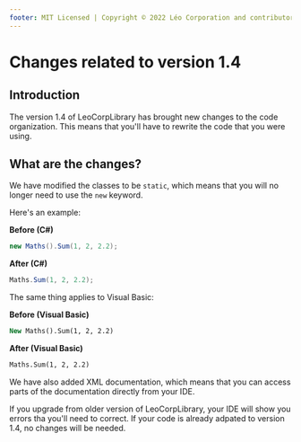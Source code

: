 ```yaml
---
footer: MIT Licensed | Copyright © 2022 Léo Corporation and contributors
---
```

# Changes related to version 1.4
## Introduction
The version 1.4 of LeoCorpLibrary has brought new changes to the code organization. This means that you'll have to rewrite the code that you were using.
## What are the changes?
We have modified the classes to be `static`, which means that you will no longer need to use the `new` keyword.

Here's an example:

**Before (C#)**
~~~ cs
new Maths().Sum(1, 2, 2.2);
~~~
**After (C#)**
~~~ cs
Maths.Sum(1, 2, 2.2);
~~~
The same thing applies to Visual Basic:

**Before (Visual Basic)**
~~~ vb
New Maths().Sum(1, 2, 2.2)
~~~
**After (Visual Basic)**
~~~ vb
Maths.Sum(1, 2, 2.2)
~~~
We have also added XML documentation, which means that you can access parts of the documentation directly from your IDE.

If you upgrade from older version of LeoCorpLibrary, your IDE will show you errors tha you'll need to correct. If your code is already adpated to version 1.4, no changes will be needed.